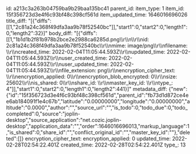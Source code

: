 id: a213c3a263b04759ba9b29baa135bc41
parent_id: 
item_type: 1
item_id: 15f356723d3e4f6c93bf48c398cf561d
item_updated_time: 1646016696026
title_diff: "[{\"diffs\":[[1,\"2c81a24c368f49dfa3aa9b78f52540bc\"]],\"start1\":0,\"start2\":0,\"length1\":0,\"length2\":32}]"
body_diff: "[{\"diffs\":[[1,\"1b1d1b2f81b978b2bce2e2988ca6285d.png\\\r\\\n\\\r\\\nid: 2c81a24c368f49dfa3aa9b78f52540bc\\\r\\\nmime: image/png\\\r\\\nfilename: \\\r\\\ncreated_time: 2022-02-04T11:05:44.593Z\\\r\\\nupdated_time: 2022-02-04T11:05:44.593Z\\\r\\\nuser_created_time: 2022-02-04T11:05:44.593Z\\\r\\\nuser_updated_time: 2022-02-04T11:05:44.593Z\\\r\\\nfile_extension: png\\\r\\\nencryption_cipher_text: \\\r\\\nencryption_applied: 0\\\r\\\nencryption_blob_encrypted: 0\\\r\\\nsize: 25602\\\r\\\nis_shared: 0\\\r\\\nshare_id: \\\r\\\nmaster_key_id: \\\r\\\ntype_: 4\"]],\"start1\":0,\"start2\":0,\"length1\":0,\"length2\":441}]"
metadata_diff: {"new":{"id":"15f356723d3e4f6c93bf48c398cf561d","parent_id":"fb73d1d872ce4ee6ab184091f1e4c67b","latitude":"0.00000000","longitude":"0.00000000","altitude":"0.0000","author":"","source_url":"","is_todo":0,"todo_due":0,"todo_completed":0,"source":"joplin-desktop","source_application":"net.cozic.joplin-desktop","application_data":"","order":1646016696013,"markup_language":1,"is_shared":0,"share_id":"","conflict_original_id":"","master_key_id":""},"deleted":[]}
encryption_cipher_text: 
encryption_applied: 0
updated_time: 2022-02-28T02:54:22.401Z
created_time: 2022-02-28T02:54:22.401Z
type_: 13